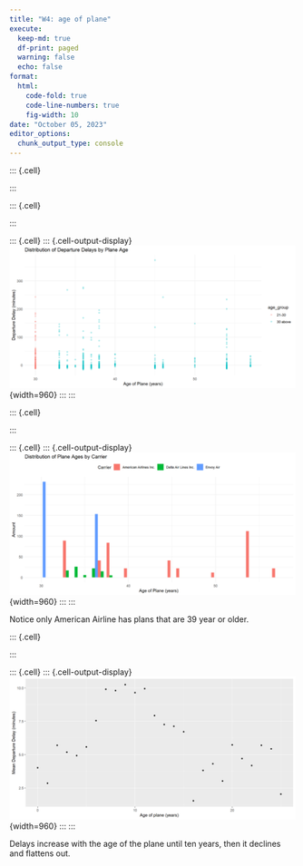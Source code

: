 ```yaml
---
title: "W4: age of plane"
execute:
  keep-md: true
  df-print: paged
  warning: false
  echo: false
format:
  html:
    code-fold: true
    code-line-numbers: true
    fig-width: 10
date: "October 05, 2023"
editor_options: 
  chunk_output_type: console
---
```



::: {.cell}

:::

::: {.cell}

:::

::: {.cell}
::: {.cell-output-display}
![](age-of-plane_files/figure-html/unnamed-chunk-3-1.png){width=960}
:::
:::

::: {.cell}

:::

::: {.cell}
::: {.cell-output-display}
![](age-of-plane_files/figure-html/unnamed-chunk-5-1.png){width=960}
:::
:::


Notice only American Airline has plans that are 39 year or older.


::: {.cell}

:::

::: {.cell}
::: {.cell-output-display}
![](age-of-plane_files/figure-html/unnamed-chunk-7-1.png){width=960}
:::
:::


Delays increase with the age of the plane until ten years, then it declines and flattens out.
